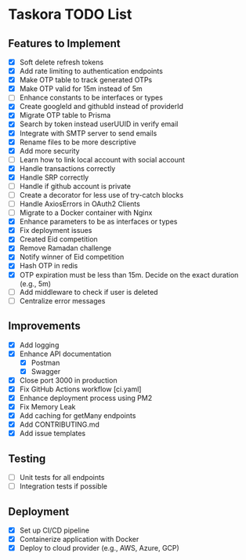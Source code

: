 # Taskora TODO List

## Features to Implement

- [x] Soft delete refresh tokens
- [x] Add rate limiting to authentication endpoints
- [x] Make OTP table to track generated OTPs
- [x] Make OTP valid for 15m instead of 5m
- [ ] Enhance constants to be interfaces or types
- [x] Create googleId and githubId instead of providerId
- [x] Migrate OTP table to Prisma
- [x] Search by token instead userUUID in verify email
- [x] Integrate with SMTP server to send emails
- [x] Rename files to be more descriptive
- [x] Add more security
- [ ] Learn how to link local account with social account
- [x] Handle transactions correctly
- [x] Handle SRP correctly
- [ ] Handle if github account is private
- [ ] Create a decorator for less use of try-catch blocks
- [ ] Handle AxiosErrors in OAuth2 Clients
- [ ] Migrate to a Docker container with Nginx
- [x] Enhance parameters to be as interfaces or types
- [x] Fix deployment issues
- [x] Created Eid competition
- [x] Remove Ramadan challenge
- [x] Notify winner of Eid competition
- [x] Hash OTP in redis
- [x] OTP expiration must be less than 15m. Decide on the exact duration (e.g., 5m)
- [ ] Add middleware to check if user is deleted
- [ ] Centralize error messages

## Improvements

- [x] Add logging
- [x] Enhance API documentation
  - [x] Postman
  - [x] Swagger
- [x] Close port 3000 in production
- [x] Fix GitHub Actions workflow [ci.yaml]
- [x] Enhance deployment process using PM2
- [x] Fix Memory Leak
- [x] Add caching for getMany endpoints
- [x] Add CONTRIBUTING.md
- [x] Add issue templates

## Testing

- [ ] Unit tests for all endpoints
- [ ] Integration tests if possible

## Deployment

- [x] Set up CI/CD pipeline
- [x] Containerize application with Docker
- [x] Deploy to cloud provider (e.g., AWS, Azure, GCP)
